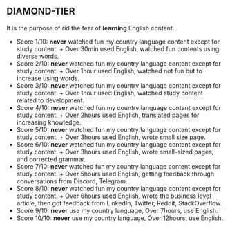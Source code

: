## DIAMOND-TIER
It is the purpose of rid the fear of **learning** English content.
- Score 1/10:  **never** watched fun my country language content except for study content. + Over 30min used English, watched fun contents using diverse words.
- Score 2/10: **never** watched fun my country language content except for study content. + Over 1hour used English, watched not fun but to increase using words.
- Score 3/10: **never** watched fun my country language content except for study content. + Over 1hour used English, watched study content related to development.
- Score 4/10: **never** watched fun my country language content except for study content. + Over 2hours used English, translated pages for increasing knowledge.
- Score 5/10: **never** watched fun my country language content except for study content. + Over 3hours used English, wrote small size page.
- Score 6/10: **never** watched fun my country language content except for study content. + Over 3hours used English, wrote small-sized pages, and corrected grammar.
- Score 7/10: **never** watched fun my country language content except for study content. + Over 5hours used English, getting feedback through conversations from Discord, Telegram.
- Score 8/10: **never** watched fun my country language content except for study content. + Over 6hours used English, wrote the business level article, then got feedback from LinkedIn, Twitter, Reddit, StackOverflow.
- Score 9/10: **never** use my country language, Over 7hours, use English.
- Score 10/10: **never** use my country language, Over 12hours, use English.
